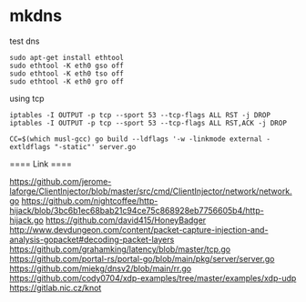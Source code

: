 mkdns
=====
test dns
```
sudo apt-get install ethtool
sudo ethtool -K eth0 gso off
sudo ethtool -K eth0 tso off
sudo ethtool -K eth0 gro off
```

using tcp
```
iptables -I OUTPUT -p tcp --sport 53 --tcp-flags ALL RST -j DROP
iptables -I OUTPUT -p tcp --sport 53 --tcp-flags ALL RST,ACK -j DROP
```

```
CC=$(which musl-gcc) go build --ldflags '-w -linkmode external -extldflags "-static"' server.go

```
==== Link ====

https://github.com/jerome-laforge/ClientInjector/blob/master/src/cmd/ClientInjector/network/network.go
https://github.com/nightcoffee/http-hijack/blob/3bc6b1ec68bab21c94ce75c868928eb7756605b4/http-hijack.go
https://github.com/david415/HoneyBadger
http://www.devdungeon.com/content/packet-capture-injection-and-analysis-gopacket#decoding-packet-layers
https://github.com/grahamking/latency/blob/master/tcp.go
https://github.com/portal-rs/portal-go/blob/main/pkg/server/server.go
https://github.com/miekg/dnsv2/blob/main/rr.go
https://github.com/cody0704/xdp-examples/tree/master/examples/xdp-udp
https://gitlab.nic.cz/knot
